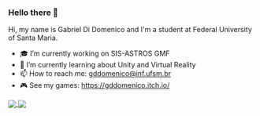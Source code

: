 ### Hello there :eyes:

Hi, my name is Gabriel Di Domenico and I'm a student at Federal University of Santa Maria. 

- 🎓 I’m currently working on SIS-ASTROS GMF
- :newspaper: I’m currently learning about Unity and Virtual Reality
- 📫 How to reach me: gddomenico@inf.ufsm.br
- 🎮 See my games: https://gddomenico.itch.io/


<a href="#">
  <img align="center" src="https://github-readme-stats.vercel.app/api?username=GabrielDiDomenico&count_private=true&show_icons=true&theme=dracula&hide=issues" />
</a>

<a href="#">
  <img align="center" src="https://github-readme-stats.vercel.app/api/top-langs/?username=anuraghazra&layout=compact&theme=dracula" />
</a>

